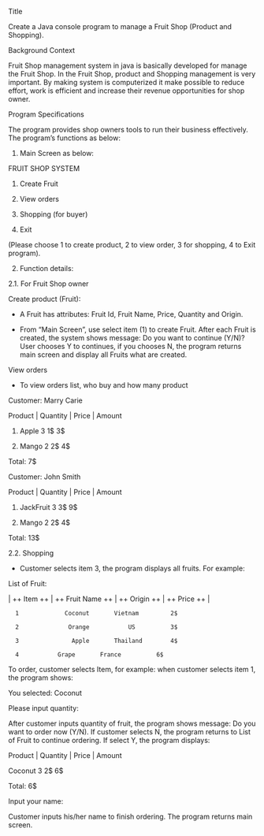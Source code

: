 Title 

  Create a Java console program to manage a Fruit Shop (Product and Shopping).
  
Background Context

Fruit Shop management system in java is basically developed for manage the Fruit Shop. In the Fruit Shop, product and Shopping management is very important. By making system is computerized it make possible to reduce effort, work is efficient and increase their revenue opportunities for shop owner.

Program Specifications

The program provides shop owners tools to run their business effectively. The program’s functions as below:

1.	Main Screen as below:

FRUIT SHOP SYSTEM

1.	Create Fruit

2.	View orders

3.	Shopping (for buyer)

4.	Exit

 (Please choose 1 to create product, 2 to view order, 3 for shopping, 4 to Exit program).
 
2.	Function details:

2.1.	 For Fruit Shop owner 

Create product (Fruit): 

-	A Fruit has attributes: Fruit Id, Fruit Name, Price, Quantity and Origin.

-	From “Main Screen”, use select item (1) to create Fruit. After each Fruit is created, the system shows message: Do you want to continue (Y/N)? User chooses Y to continues, if you chooses N, the program returns main screen and display all Fruits what are created.

View orders

-	To view orders list, who buy and how many product

Customer: Marry Carie

Product   |  Quantity   |  Price  | Amount

1. Apple        3	            1$    	3$

2. Mango        2             2$      4$

Total: 7$

Customer: John Smith

Product        | Quantity    | Price  | Amount

1. JackFruit         3            3$	    9$

2. Mango             2            2$      4$

Total: 13$


2.2.	Shopping

-	Customer selects item 3, the program displays all fruits. For example:

List of Fruit:

| ++ Item ++ | ++ Fruit Name ++ | ++ Origin ++ | ++ Price ++ | 

      1	     	    Coconut	      Vietnam	      2$
      
      2              Orange   	      US	      3$
        
      3               Apple	      Thailand	      4$
        
      4   	      Grape	      France	      6$
	
To order, customer selects Item, for example: when customer selects item 1, the program shows:

You selected: Coconut

Please input quantity: 

After customer inputs quantity of fruit, the program shows message: Do you want to order now (Y/N). If customer selects N, the program returns to List of Fruit to continue ordering. If select Y, the program displays:

 Product  | Quantity  | Price  | Amount
 
 Coconut       3          2$       6$
 
Total: 6$

Input your name: 

Customer inputs his/her name to finish ordering. The program returns main screen.
